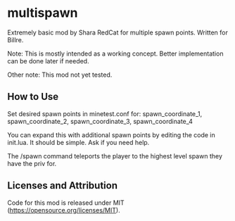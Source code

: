 multispawn
=========

Extremely basic mod by Shara RedCat for multiple spawn points. Written for Billre.

Note: This is mostly intended as a working concept. 
Better implementation can be done later if needed.

Other note: This mod not yet tested.


How to Use 
-----------

Set desired spawn points in minetest.conf for:
spawn_coordinate_1, spawn_coordinate_2, spawn_coordinate_3, spawn_coordinate_4

You can expand this with additional spawn points by editing the code in init.lua.
It should be simple. Ask if you need help.

The /spawn command teleports the player to the highest level spawn they have the  priv for. 


Licenses and Attribution 
-----------------------

Code for this mod is released under MIT (https://opensource.org/licenses/MIT).
